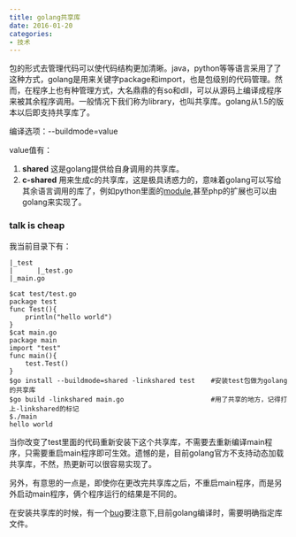 ```yaml
---
title: golang共享库
date: 2016-01-20
categories:
- 技术
---
```

包的形式去管理代码可以使代码结构更加清晰。java，python等等语言采用了了这种方式，golang是用来关键字package和import，也是包级别的代码管理。然而，在程序上也有种管理方式，大名鼎鼎的有so和dll，可以从源码上编译成程序来被其余程序调用。一般情况下我们称为library，也叫共享库。golang从1.5的版本以后即支持共享库了。

编译选项：--buildmode=value

value值有：
1. **shared** 这是golang提供给自身调用的共享库。
2. **c-shared** 用来生成c的共享库，这是极具诱惑力的，意味着golang可以写给其余语言调用的库了，例如python里面的[module](https://blog.filippo.io/building-python-modules-with-go-1-5/),甚至php的扩展也可以由golang来实现了。

### talk is cheap

我当前目录下有：
```
|_test
|      |_test.go
|_main.go
```
``` 
$cat test/test.go
package test
func Test(){
    println("hello world")
}
$cat main.go
package main
import "test"
func main(){
    test.Test()
}
$go install --buildmode=shared -linkshared test    #安装test包做为golang的共享库
$go build -linkshared main.go                      #用了共享的地方，记得打上-linkshared的标记
$./main
hello world
```
当你改变了test里面的代码重新安装下这个共享库，不需要去重新编译main程序，只需要重启main程序即可生效。遗憾的是，目前golang官方不支持动态加载共享库，不然，热更新可以很容易实现了。

另外，有意思的一点是，即使你在更改完共享库之后，不重启main程序，而是另外启动main程序，俩个程序运行的结果是不同的。

在安装共享库的时候，有一个[bug](https://github.com/golang/go/issues/12236)要注意下,目前golang编译时，需要明确指定库文件。

